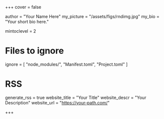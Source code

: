 <!--
Add here global page variables to use throughout your website.
-->
+++
cover = false

author = "Your Name Here"
my_picture = "/assets/figs/rndimg.jpg"
my_bio = "Your short bio here."

mintoclevel = 2

# Files to ignore
ignore = [
    "node_modules/",
    "Manifest.toml",
    "Project.toml"
]

# RSS 
generate_rss = true
website_title = "Your Title"
website_descr = "Your Description"
website_url   = "https://your-path.com/"

+++
